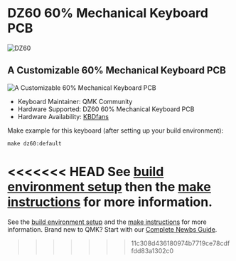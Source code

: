 # DZ60 60% Mechanical Keyboard PCB

![DZ60](https://cdn.shopify.com/s/files/1/1473/3902/products/c_1.jpg)

## A Customizable 60% Mechanical Keyboard PCB

![A Customizable 60% Mechanical Keyboard PCB](https://cdn.shopify.com/s/files/1/1473/3902/files/1_03_abb48769-9486-44bd-a761-7cd39d7e1bda.jpg)

* Keyboard Maintainer: QMK Community
* Hardware Supported: DZ60 60% Mechanical Keyboard PCB
* Hardware Availability: [KBDfans](https://kbdfans.com/collections/60/products/dz60-60-pcb)

Make example for this keyboard (after setting up your build environment):

    make dz60:default

<<<<<<< HEAD
See [build environment setup](https://docs.qmk.fm/build_environment_setup.html) then the [make instructions](https://docs.qmk.fm/make_instructions.html) for more information.
=======
See the [build environment setup](https://docs.qmk.fm/#/getting_started_build_tools) and the [make instructions](https://docs.qmk.fm/#/getting_started_make_guide) for more information. Brand new to QMK? Start with our [Complete Newbs Guide](https://docs.qmk.fm/#/newbs).
>>>>>>> 11c308d436180974b7719ce78cdffdd83a1302c0
